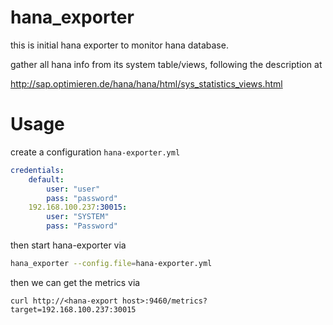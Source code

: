 # hana_exporter 

this is initial hana exporter to monitor hana database.

gather all hana info from its system table/views, following the description at 

http://sap.optimieren.de/hana/hana/html/sys_statistics_views.html

# Usage 
create a configuration `hana-exporter.yml`
```yaml
credentials:
    default:
        user: "user"
        pass: "password"
    192.168.100.237:30015:
        user: "SYSTEM"
        pass: "Password"
```
then start hana-exporter via 
```sh
hana_exporter --config.file=hana-exporter.yml
```

then we can get the metrics via 
```
curl http://<hana-export host>:9460/metrics?target=192.168.100.237:30015

```